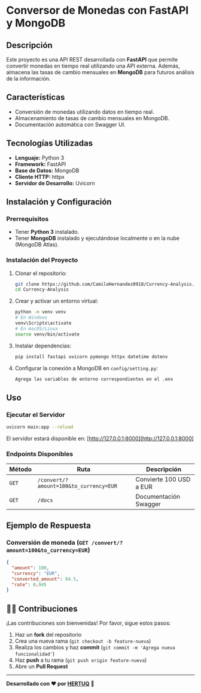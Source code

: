 # Conversor de Monedas con FastAPI y MongoDB

## Descripción
Este proyecto es una API REST desarrollada con **FastAPI** que permite convertir monedas en tiempo real utilizando una API externa. Además, almacena las tasas de cambio mensuales en **MongoDB** para futuros análisis de la información.

## Características
- Conversión de monedas utilizando datos en tiempo real.
- Almacenamiento de tasas de cambio mensuales en MongoDB.
- Documentación automática con Swagger UI.

## Tecnologías Utilizadas
- **Lenguaje:** Python 3
- **Framework:** FastAPI
- **Base de Datos:** MongoDB
- **Cliente HTTP:** httpx
- **Servidor de Desarrollo:** Uvicorn

## Instalación y Configuración
### Prerrequisitos
- Tener **Python 3** instalado.
- Tener **MongoDB** instalado y ejecutándose localmente o en la nube (MongoDB Atlas).

### Instalación del Proyecto
1. Clonar el repositorio:
   ```bash
   git clone https://github.com/CamiloHernandez0910/Currency-Analysis.git
   cd Currency-Analysis
   ```

2. Crear y activar un entorno virtual:
   ```bash
   python -m venv venv
   # En Windows
   venv\Scripts\activate
   # En macOS/Linux
   source venv/bin/activate
   ```

3. Instalar dependencias:
   ```bash
   pip install fastapi uvicorn pymongo httpx datetime dotenv
   ```

4. Configurar la conexión a MongoDB en `config/setting.py`:
   ```python
   Agrega las variables de entorno correspondientes en el .env
   ```

## Uso
### Ejecutar el Servidor
```bash
uvicorn main:app --reload
```
El servidor estará disponible en: [http://127.0.0.1:8000](http://127.0.0.1:8000)

### Endpoints Disponibles
| Método | Ruta | Descripción |
|---------|------|-------------|
| `GET` | `/convert/?amount=100&to_currency=EUR` | Convierte 100 USD a EUR |
| `GET` | `/docs` | Documentación Swagger |

## Ejemplo de Respuesta
### **Conversión de moneda** (`GET /convert/?amount=100&to_currency=EUR`)
```json
{
  "amount": 100,
  "currency": "EUR",
  "converted_amount": 94.5,
  "rate": 0.945
}
```

## 👨‍💻 Contribuciones
¡Las contribuciones son bienvenidas! Por favor, sigue estos pasos:
1. Haz un **fork** del repositorio
2. Crea una nueva rama (`git checkout -b feature-nueva`)
3. Realiza los cambios y haz **commit** (`git commit -m 'Agrega nueva funcionalidad'`)
4. Haz **push** a tu rama (`git push origin feature-nueva`)
5. Abre un **Pull Request**

---
**Desarrollado con ❤️ por [HERTUQ](https://github.com/CamiloHernandez0910)** 🚀


